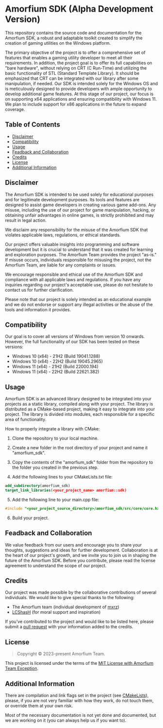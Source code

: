 # Amorfium SDK (Alpha Development Version)

This repository contains the source code and documentation for the Amorfium SDK, a robust and adaptable toolkit created to simplify the creation of gaming utilities on the Windows platform.

The primary objective of the project is to offer a comprehensive set of features that enables a gaming utility developer to meet all their requirements. In addition, the project goal is to offer its full capabilities on "bare hardware", without relying on CRT (C Run-Time) and utilizing the basic functionality of STL (Standard Template Library). It should be emphasized that CRT can be integrated with our library after some manipulation, if needed. Our SDK is intended solely for the Windows OS and is meticulously designed to provide developers with ample opportunity to develop additional game features. At this stage of our project, our focus is on supporting x64 applications and ensuring compatibility with Windows 11. We plan to include support for x86 applications in the future to expand coverage.

## Table of Contents

- [Disclaimer](#disclaimer)
- [Compatibility](#compatibility)
- [Usage](#usage)
- [Feadback and Collaboration](#feadback-and-collaboration)
- [Credits](#credits)
- [License](#license)
- [Additional Information](#additional-information)

## Disclaimer

The Amorfium SDK is intended to be used solely for educational purposes and for legitimate development purposes. Its tools and features are designed to assist game developers in creating various game add-ons. Any misuse, including the use of our project for game manipulation, hacking, or obtaining unfair advantages in online games, is strictly prohibited and may result in legal action.

We disclaim any responsibility for the misuse of the Amorfium SDK that violates applicable laws, regulations, or ethical standards.

Our project offers valuable insights into programming and software development but it is crucial to understand that it was created for learning and exploration purposes. The Amorfium Team provides the project "as-is." If misuse occurs, individuals responsible for misusing the project, not the Amorfium Team, are liable for any complaints or issues.

We encourage responsible and ethical use of the Amorfium SDK and compliance with all applicable laws and regulations. If you have any inquiries regarding our project's acceptable use, please do not hesitate to contact us for further clarification.

Please note that our project is solely intended as an educational example and we do not endorse or support any illegal activities or the abuse of the tools and information it provides.

## Compatibility

Our goal is to cover all versions of Windows from version 10 onwards. However, the full functionality of our SDK has been tested on these versions:
- Windows 10 (x64) - 21H2 (Build 19041.1288)
- Windows 10 (x64) - 22H2 (Build 19045.2965)
- Windows 11 (x64) - 21H2 (Build 22000.194)
- Windows 11 (x64) - 22H2 (Build 22621.382)

## Usage

Amorfium SDK is an advanced library designed to be integrated into your projects as a static library, compiled along with your project. The library is distributed as a CMake-based project, making it easy to integrate into your project. The library is divided into modules, each responsible for a specific area of functionality.

How to properly integrate a library with CMake:

1. Clone the repository to your local machine.

2. Create a new folder in the root directory of your project and name it "amorfium_sdk".

3. Copy the contents of the "amorfium_sdk" folder from the repository to the folder you created in the previous step.

4. Add the following lines to your CMakeLists.txt file:
```cmake
add_subdirectory(amorfium_sdk)
target_link_libraries(<your_project_name> amorfium::sdk)
```

5. Add the following line to your main.cpp file:
```cpp
#include "<your_project_source_directory>/amorfium_sdk/src/core/core.hxx"
```

6. Build your project.

## Feadback and Collaboration

We value feedback from our users and encourage you to share your thoughts, suggestions and ideas for further development. Collaboration is at the heart of our project's growth, and we invite you to join us in shaping the future of the Amorfium SDK. Before you contribute, please read the license agreement to understand the scope of our project.

## Credits

Our project was made possible by the collaborative contributions of several individuals. We would like to give special thanks to the following:

- The Amorfium team (individual development of [mxrz](https://github.com/Aleksandr-Strashevskiy))
- [LCShasH](https://github.com/LCShasH) (for moral support and inspiration)

If you've contributed to the project and would like to be listed here, please submit a [pull request](https://github.com/Amorfium/amorfium_sdk/pulls) with your information added to the credits.

## License

> Copyright © 2023-present Amorfium Team.

This project is licensed under the terms of the [MIT License with Amorfium Team Exception](LICENSE.md).

## Additional Information

There are compilation and link flags set in the project (see [CMakeLists](cmakelists.txt#L74)), please, if you are not very familiar with how they work, do not touch them, or override them at your own risk.

Most of the necessary documentation is not yet done and documented, but we are working on it (you can always help us if you want to).
